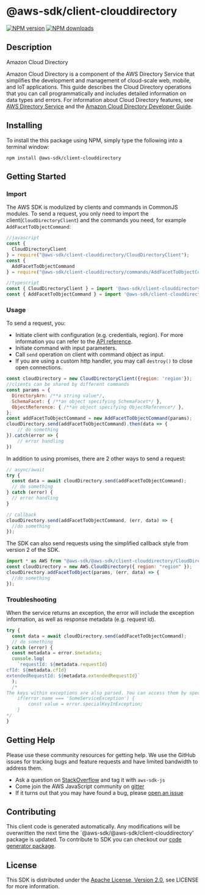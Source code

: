 # @aws-sdk/client-clouddirectory

[![NPM version](https://img.shields.io/npm/v/@aws-sdk/client-clouddirectory/preview.svg)](https://www.npmjs.com/package/@aws-sdk/client-clouddirectory)
[![NPM downloads](https://img.shields.io/npm/dm/@aws-sdk/client-clouddirectory.svg)](https://www.npmjs.com/package/@aws-sdk/client-clouddirectory)

## Description

<fullname>Amazon Cloud Directory</fullname> <p>Amazon Cloud Directory is a component of the AWS Directory Service that simplifies the development and management of cloud-scale web, mobile, and IoT applications. This guide describes the Cloud Directory operations that you can call programmatically and includes detailed information on data types and errors. For information about Cloud Directory features, see <a href="https://aws.amazon.com/directoryservice/">AWS Directory Service</a> and the <a href="https://docs.aws.amazon.com/clouddirectory/latest/developerguide/what_is_cloud_directory.html">Amazon Cloud Directory Developer Guide</a>.</p>

## Installing

To install the this package using NPM, simply type the following into a terminal window:

```
npm install @aws-sdk/client-clouddirectory
```

## Getting Started

### Import

The AWS SDK is modulized by clients and commands in CommonJS modules. To send a request, you only need to import the client(`CloudDirectoryClient`) and the commands you need, for example `AddFacetToObjectCommand`:

```javascript
//javascript
const {
  CloudDirectoryClient
} = require("@aws-sdk/client-clouddirectory/CloudDirectoryClient");
const {
  AddFacetToObjectCommand
} = require("@aws-sdk/client-clouddirectory/commands/AddFacetToObjectCommand");
```

```javascript
//typescript
const { CloudDirectoryClient } = import '@aws-sdk/client-clouddirectory/CloudDirectoryClient';
const { AddFacetToObjectCommand } = import '@aws-sdk/client-clouddirectory/commands/AddFacetToObjectCommand';
```

### Usage

To send a request, you:

- Initiate client with configuration (e.g. credentials, region). For more information you can refer to the [API reference][].
- Initiate command with input parameters.
- Call `send` operation on client with command object as input.
- If you are using a custom http handler, you may call `destroy()` to close open connections.

```javascript
const cloudDirectory = new CloudDirectoryClient({region: 'region'});
//clients can be shared by different commands
const params = {
  DirectoryArn: /**a string value*/,
  SchemaFacet: { /**an object specifying SchemaFacet*/ },
  ObjectReference: { /**an object specifying ObjectReference*/ },
};
const addFacetToObjectCommand = new AddFacetToObjectCommand(params);
cloudDirectory.send(addFacetToObjectCommand).then(data => {
    // do something
}).catch(error => {
    // error handling
})
```

In addition to using promises, there are 2 other ways to send a request:

```javascript
// async/await
try {
  const data = await cloudDirectory.send(addFacetToObjectCommand);
  // do something
} catch (error) {
  // error handling
}
```

```javascript
// callback
cloudDirectory.send(addFacetToObjectCommand, (err, data) => {
  //do something
});
```

The SDK can also send requests using the simplified callback style from version 2 of the SDK.

```javascript
import * as AWS from "@aws-sdk/@aws-sdk/client-clouddirectory/CloudDirectory";
const cloudDirectory = new AWS.CloudDirectory({ region: "region" });
cloudDirectory.addFacetToObject(params, (err, data) => {
  //do something
});
```

### Troubleshooting

When the service returns an exception, the error will include the exception information, as well as response metadata (e.g. request id).

```javascript
try {
  const data = await cloudDirectory.send(addFacetToObjectCommand);
  // do something
} catch (error) {
  const metadata = error.$metadata;
  console.log(
    `requestId: ${metadata.requestId}
cfId: ${metadata.cfId}
extendedRequestId: ${metadata.extendedRequestId}`
  );
  /*
The keys within exceptions are also parsed. You can access them by specifying exception names:
    if(error.name === 'SomeServiceException') {
        const value = error.specialKeyInException;
    }
*/
}
```

## Getting Help

Please use these community resources for getting help. We use the GitHub issues for tracking bugs and feature requests and have limited bandwidth to address them.

- Ask a question on [StackOverflow](https://stackoverflow.com/questions/tagged/aws-sdk-js) and tag it with `aws-sdk-js`
- Come join the AWS JavaScript community on [gitter](https://gitter.im/aws/aws-sdk-js-v3)
- If it turns out that you may have found a bug, please [open an issue](https://github.com/aws/aws-sdk-js-v3/issues)

## Contributing

This client code is generated automatically. Any modifications will be overwritten the next time the `@aws-sdk/@aws-sdk/client-clouddirectory' package is updated. To contribute to SDK you can checkout our [code generator package][].

## License

This SDK is distributed under the
[Apache License, Version 2.0](http://www.apache.org/licenses/LICENSE-2.0),
see LICENSE for more information.

[code generator package]: https://github.com/aws/aws-sdk-js-v3/tree/master/packages/service-types-generator
[api reference]: https://docs.aws.amazon.com/AWSJavaScriptSDK/latest/
